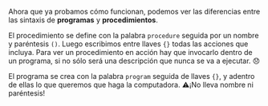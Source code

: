 Ahora que ya probamos cómo funcionan, podemos ver las diferencias entre las sintaxis de **programas** y **procedimientos**. 

El procedimiento se define con la palabra `procedure` seguida por un nombre y paréntesis `()`. Luego escribimos entre llaves `{}` todas las acciones que incluya. Para ver un procedimiento en acción hay que invocarlo dentro de un programa, si no sólo será una descripción que nunca se va a ejecutar. :disappointed:

El programa se crea con la palabra `program` seguida de llaves `{}`, y adentro de ellas lo que queremos que haga la computadora. :warning:¡No lleva nombre ni paréntesis!


